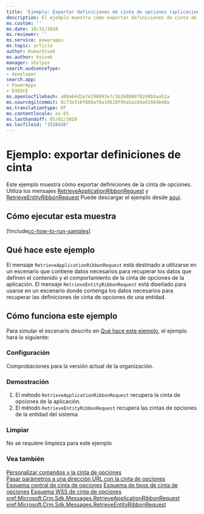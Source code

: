 ```yaml
---
title: 'Ejemplo: Exportar definiciones de cinta de opciones (aplicaciones basadas en modelos) | Microsoft Docs'
description: El ejemplo muestra cómo exportar definiciones de cinta de opciones. Utiliza los mensajes RetrieveApplicationRibbonRequest y RetrieveEntityRibbonRequest.
ms.custom: ''
ms.date: 10/31/2018
ms.reviewer: ''
ms.service: powerapps
ms.topic: article
author: KumarVivek
ms.author: kvivek
manager: shilpas
search.audienceType:
- developer
search.app:
- PowerApps
- D365CE
ms.openlocfilehash: a08a64d2e74298093e7c3b260b00f82d0b5aa51a
ms.sourcegitcommit: 6c73e316f866af6a34619f95a5ac64ad1664b48a
ms.translationtype: HT
ms.contentlocale: es-ES
ms.lasthandoff: 05/01/2020
ms.locfileid: "3326426"
---
```

# <a name="sample-export-ribbon-definitions"></a>Ejemplo: exportar definiciones de cinta

Este ejemplo muestra cómo exportar definiciones de la cinta de opciones. Utiliza los mensajes [RetrieveApplicationRibbonRequest](https://docs.microsoft.com/dotnet/api/microsoft.crm.sdk.messages.retrieveapplicationribbonrequest?view=dynamics-general-ce-9) y [RetrieveEntityRibbonRequest](https://docs.microsoft.com/dotnet/api/microsoft.crm.sdk.messages.retrieveentityribbonrequest?view=dynamics-general-ce-9) Puede descargar el ejemplo desde [aquí](https://github.com/microsoft/PowerApps-Samples/tree/master/cds/orgsvc/C%23/ExportRibbonDefinitions).

## <a name="how-to-run-this-sample"></a>Cómo ejecutar esta muestra

[!include[cc-how-to-run-samples](../common-data-service/includes/cc-how-to-run-samples.md)]

## <a name="what-this-sample-does"></a>Qué hace este ejemplo

El mensaje `RetrieveApplicationRibbonRequest` está destinado a utilizarse en un escenario que contiene datos necesarios para recuperar los datos que definen el contenido y el comportamiento de la cinta de opciones de la aplicación. El mensaje `RetrieveEntityRibbonRequest` está diseñado para usarse en un escenario donde contenga los datos necesarios para recuperar las definiciones de cinta de opciones de una entidad.

## <a name="how-this-sample-works"></a>Cómo funciona este ejemplo

Para simular el escenario descrito en [Qué hace este ejemplo](#what-this-sample-does), el ejemplo hará lo siguiente:

### <a name="setup"></a>Configuración

Comprobaciones para la versión actual de la organización.

### <a name="demonstrate"></a>Demostración

1. El método `RetrieveApplicationRibbonRequest` recupera la cinta de opciones de la aplicación.
2. El método `RetrieveEntityRibbonRequest` recupera las cintas de opciones de la entidad del sistema

### <a name="clean-up"></a>Limpiar

No se requiere limpieza para este ejemplo

  
### <a name="see-also"></a>Vea también  
 [Personalizar comandos y la cinta de opciones](customize-commands-ribbon.md)   
 [Pasar parámetros a una dirección URL con la cinta de opciones](pass-parameters-url-by-using-ribbon.md)   
 [Esquema central de cinta de opciones](ribbon-core-schema.md) [Esquema de tipos de cinta de opciones](ribbon-types-schema.md) [Esquema WSS de cinta de opciones](ribbon-wss-schema.md) <xref:Microsoft.Crm.Sdk.Messages.RetrieveApplicationRibbonRequest>   
 <xref:Microsoft.Crm.Sdk.Messages.RetrieveEntityRibbonRequest>
